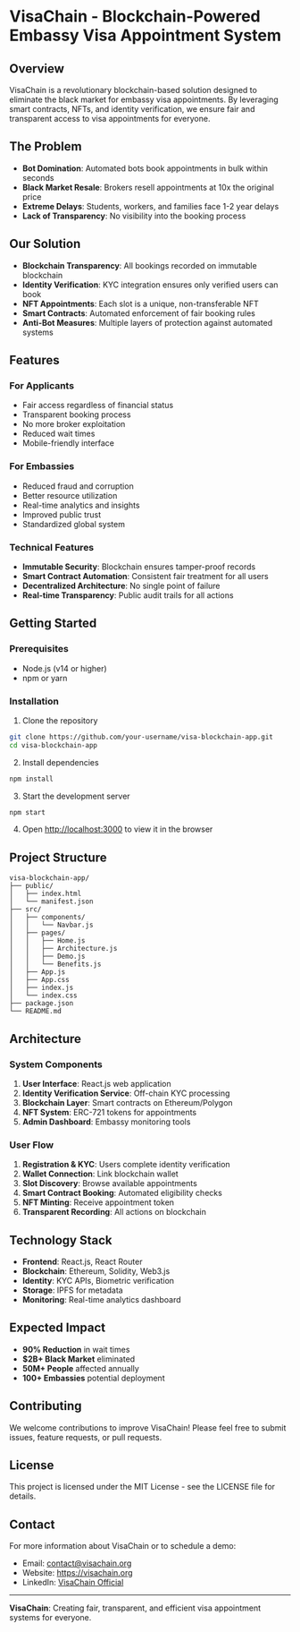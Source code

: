 # VisaChain - Blockchain-Powered Embassy Visa Appointment System

## Overview

VisaChain is a revolutionary blockchain-based solution designed to eliminate the black market for embassy visa appointments. By leveraging smart contracts, NFTs, and identity verification, we ensure fair and transparent access to visa appointments for everyone.

## The Problem

- **Bot Domination**: Automated bots book appointments in bulk within seconds
- **Black Market Resale**: Brokers resell appointments at 10x the original price
- **Extreme Delays**: Students, workers, and families face 1-2 year delays
- **Lack of Transparency**: No visibility into the booking process

## Our Solution

- **Blockchain Transparency**: All bookings recorded on immutable blockchain
- **Identity Verification**: KYC integration ensures only verified users can book
- **NFT Appointments**: Each slot is a unique, non-transferable NFT
- **Smart Contracts**: Automated enforcement of fair booking rules
- **Anti-Bot Measures**: Multiple layers of protection against automated systems

## Features

### For Applicants
- Fair access regardless of financial status
- Transparent booking process
- No more broker exploitation
- Reduced wait times
- Mobile-friendly interface

### For Embassies
- Reduced fraud and corruption
- Better resource utilization
- Real-time analytics and insights
- Improved public trust
- Standardized global system

### Technical Features
- **Immutable Security**: Blockchain ensures tamper-proof records
- **Smart Contract Automation**: Consistent fair treatment for all users
- **Decentralized Architecture**: No single point of failure
- **Real-time Transparency**: Public audit trails for all actions

## Getting Started

### Prerequisites
- Node.js (v14 or higher)
- npm or yarn

### Installation

1. Clone the repository
```bash
git clone https://github.com/your-username/visa-blockchain-app.git
cd visa-blockchain-app
```

2. Install dependencies
```bash
npm install
```

3. Start the development server
```bash
npm start
```

4. Open [http://localhost:3000](http://localhost:3000) to view it in the browser

## Project Structure

```
visa-blockchain-app/
├── public/
│   ├── index.html
│   └── manifest.json
├── src/
│   ├── components/
│   │   └── Navbar.js
│   ├── pages/
│   │   ├── Home.js
│   │   ├── Architecture.js
│   │   ├── Demo.js
│   │   └── Benefits.js
│   ├── App.js
│   ├── App.css
│   ├── index.js
│   └── index.css
├── package.json
└── README.md
```

## Architecture

### System Components

1. **User Interface**: React.js web application
2. **Identity Verification Service**: Off-chain KYC processing
3. **Blockchain Layer**: Smart contracts on Ethereum/Polygon
4. **NFT System**: ERC-721 tokens for appointments
5. **Admin Dashboard**: Embassy monitoring tools

### User Flow

1. **Registration & KYC**: Users complete identity verification
2. **Wallet Connection**: Link blockchain wallet
3. **Slot Discovery**: Browse available appointments
4. **Smart Contract Booking**: Automated eligibility checks
5. **NFT Minting**: Receive appointment token
6. **Transparent Recording**: All actions on blockchain

## Technology Stack

- **Frontend**: React.js, React Router
- **Blockchain**: Ethereum, Solidity, Web3.js
- **Identity**: KYC APIs, Biometric verification
- **Storage**: IPFS for metadata
- **Monitoring**: Real-time analytics dashboard

## Expected Impact

- **90% Reduction** in wait times
- **$2B+ Black Market** eliminated
- **50M+ People** affected annually
- **100+ Embassies** potential deployment

## Contributing

We welcome contributions to improve VisaChain! Please feel free to submit issues, feature requests, or pull requests.

## License

This project is licensed under the MIT License - see the LICENSE file for details.

## Contact

For more information about VisaChain or to schedule a demo:
- Email: contact@visachain.org
- Website: https://visachain.org
- LinkedIn: [VisaChain Official](https://linkedin.com/company/visachain)

---

**VisaChain**: Creating fair, transparent, and efficient visa appointment systems for everyone.
